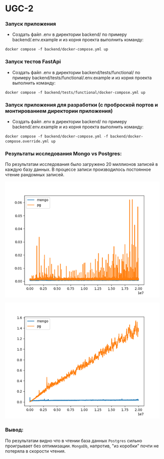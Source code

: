 # UGC-2

### Запуск приложения
- Создать файл .env в директории backend/ по примеру backend/.env.example и из корня проекта выполнить команду:
```
docker compose -f backend/docker-compose.yml up
```
### Запуск тестов FastApi
- Создать файл .env в директории backend/tests/functional/ по примеру backend/tests/functional/.env.example и из корня проекта выполнить команду:
```
docker compose -f backend/tests/functional/docker-compose.yml up
```

### Запуск приложения для разработки (с проброской портов и монтированием директории приложения)
- Создать файл .env в директории backend/ по примеру backend/.env.example и из корня проекта выполнить команду:
```
docker compose -f backend/docker-compose.yml -f backend/docker-compose.override.yml up
```

### Результаты исследования Mongo vs Postgres:

По результатам исследования было загружено 20 миллионов записей в каждую базу данных.
В процессе записи производилось постоянное чтение рандомных записей.

![Результаты записи](https://github.com/Practicum-24-10/UGC-2/blob/main/storage_research/wright.png)

![Результаты чтения](https://github.com/Practicum-24-10/UGC-2/blob/main/storage_research/read.png)

### Вывод:
По результатам видно что в чтении база данных `Postgres` сильно проигрывает без оптимизации. 
`MongoDb`, напротив, "из коробки" почти не потеряла в скорости чтения.
